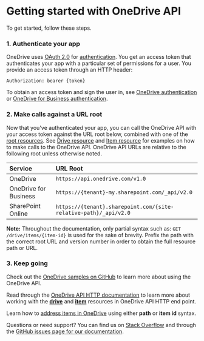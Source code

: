 # Getting started with OneDrive API

To get started, follow these steps.

### 1. Authenticate your app

OneDrive uses [OAuth 2.0](http://oauth.net/2/) for
[authentication](auth/readme.md). You get an access token that authenticates
your app with a particular set of permissions for a user. You
provide an access token through an HTTP header:

`Authorization: bearer {token}`

To obtain an access token and sign the user in, see
[OneDrive authentication](auth/msa_oauth.md) or
[OneDrive for Business authentication](auth/aad_oauth.md).

### 2. Make calls against a URL root

Now that you've authenticated your app, you can call the OneDrive API with your
access token against the URL root below, combined with one of the
[root resources](README.md#onedrive-api-root-resources).
See [Drive resource](resources/drive.md) and
[Item resource](resources/item.md) for examples on how to make calls to the
OneDrive API. OneDrive API URLs are relative to the following root unless
otherwise noted.

| Service               | URL Root                                                    |
|:----------------------|:------------------------------------------------------------|
| OneDrive              | `https://api.onedrive.com/v1.0`                             |
| OneDrive for Business | `https://{tenant}-my.sharepoint.com/_api/v2.0`              |
| SharePoint Online     | `https://{tenant}.sharepoint.com/{site-relative-path}/_api/v2.0` |

**Note:** Throughout the documentation, only partial syntax such as:
`GET /drive/items/{item-id}`
is used for the sake of brevity. Prefix the path with the correct root
URL and version number in order to obtain the full resource path or URL.

### 3. Keep going

Check out the [OneDrive samples on GitHub](https://github.com/onedrive) to learn more about using the OneDrive API.

Read through the [OneDrive API HTTP documentation](README.md) to learn more about
working with the [**drive**](resources/drive.md) and [**item**](resources/item.md)
resources in OneDrive API HTTP end point.

Learn how to [address items in OneDrive](misc/addressing.md) using either
**path** or **item id** syntax.

Questions or need support? You can find us on [Stack Overflow](http://stackoverflow.com/questions/tagged/onedrive)
and through the [GitHub issues page for our documentation](https://github.com/onedrive/onedrive-api-docs/issues).


<!-- {
  "type": "#page.annotation",
  "description": "Getting started using HTTP to access the OneDrive API",
  "keywords": "http,auth,onedrive,api,sharepoint",
  "section": "documentation",
  "tocPath": "Getting Started/Walkthrough"

} -->

